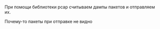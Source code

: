 При помощи библиотеки pcap считываем дампы пакетов и отправляем их.

Почему-то пакеты при отправке не видно